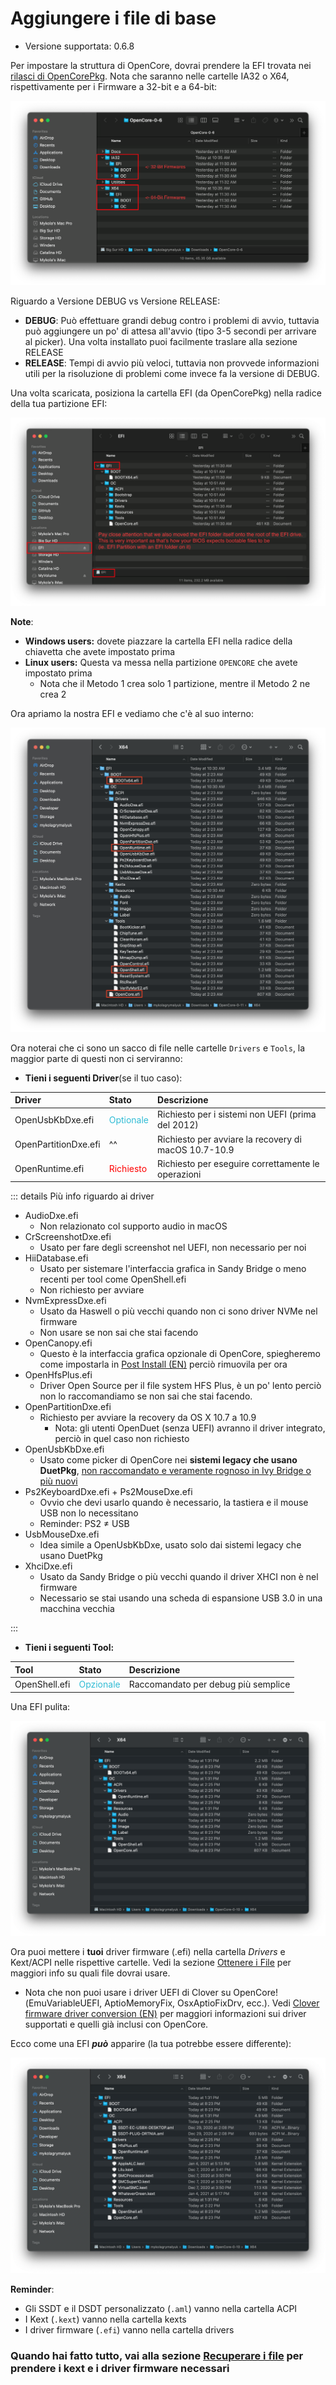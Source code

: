 # Aggiungere i file di base

* Versione supportata: 0.6.8

Per impostare la struttura di OpenCore, dovrai prendere la EFI trovata nei [rilasci di OpenCorePkg](https://github.com/acidanthera/OpenCorePkg/releases/). Nota che saranno nelle cartelle IA32 o X64, rispettivamente per i Firmware a 32-bit e a 64-bit:

![](../images/installer-guide/opencore-efi-md/ia32-x64.png)

Riguardo a Versione DEBUG vs Versione RELEASE:

* **DEBUG**: Può effettuare grandi debug contro i problemi di avvio, tuttavia può aggiungere un po' di attesa all'avvio (tipo 3-5 secondi per arrivare al picker). Una volta installato puoi facilmente traslare alla sezione RELEASE
* **RELEASE**: Tempi di avvio più veloci, tuttavia non provvede informazioni utili per la risoluzione di problemi come invece fa la versione di DEBUG.

Una volta scaricata, posiziona la cartella EFI (da OpenCorePkg) nella radice della tua partizione EFI:

![](../images/installer-guide/opencore-efi-md/efi-moved.png)

**Note**:

* **Windows users:** dovete piazzare la cartella EFI nella radice della chiavetta che avete impostato prima
* **Linux users:** Questa va messa nella partizione `OPENCORE` che avete impostato prima
  * Nota che il Metodo 1 crea solo 1 partizione, mentre il Metodo 2 ne crea 2

Ora apriamo la nostra EFI e vediamo che c'è al suo interno:

![Cartella EFI di base](../images/installer-guide/opencore-efi-md/base-efi.png)

Ora noterai che ci sono un sacco di file nelle cartelle `Drivers` e `Tools`, la maggior parte di questi non ci serviranno:

* **Tieni i seguenti Driver**(se il tuo caso):

| Driver | Stato | Descrizione |
| :--- | :--- | :--- |
| OpenUsbKbDxe.efi | <span style="color:#30BCD5"> Optionale </span> | Richiesto per i sistemi non UEFI (prima del 2012) |
| OpenPartitionDxe.efi | ^^ | Richiesto per avviare la recovery di macOS 10.7-10.9 |
| OpenRuntime.efi | <span style="color:red"> Richiesto </span> | Richiesto per eseguire correttamente le operazioni |

::: details Più info riguardo ai driver

* AudioDxe.efi
  * Non relazionato col supporto audio in macOS
* CrScreenshotDxe.efi
  * Usato per fare degli screenshot nel UEFI, non necessario per noi
* HiiDatabase.efi
  * Usato per sistemare l'interfaccia grafica in Sandy Bridge o meno recenti per tool come OpenShell.efi
  * Non richiesto per avviare
* NvmExpressDxe.efi
  * Usato da Haswell o più vecchi quando non ci sono driver NVMe nel firmware
  * Non usare se non sai che stai facendo
* OpenCanopy.efi
  * Questo è la interfaccia grafica opzionale di OpenCore, spiegheremo come impostarla in [Post Install (EN)](https://dortania.github.io/OpenCore-Post-Install/cosmetic/gui.html) perciò rimuovila per ora
* OpenHfsPlus.efi
  * Driver Open Source per il file system HFS Plus, è un po' lento perciò non lo raccomandiamo se non sai che stai facendo.
* OpenPartitionDxe.efi
  * Richiesto per avviare la recovery da OS X 10.7 a 10.9
    * Nota: gli utenti OpenDuet (senza UEFI) avranno il driver integrato, perciò in quel caso non richiesto
* OpenUsbKbDxe.efi
  * Usato come picker di OpenCore nei **sistemi legacy che usano DuetPkg**, [non raccomandato e veramente rognoso in Ivy Bridge o più nuovi](https://applelife.ru/threads/opencore-obsuzhdenie-i-ustanovka.2944066/page-176#post-856653)
* Ps2KeyboardDxe.efi + Ps2MouseDxe.efi
  * Ovvio che devi usarlo quando è necessario, la tastiera e il mouse USB non lo necessitano
  * Reminder: PS2 ≠ USB
* UsbMouseDxe.efi
  * Idea simile a OpenUsbKbDxe, usato solo dai sistemi legacy che usano DuetPkg
* XhciDxe.efi
  * Usato da Sandy Bridge o più vecchi quando il driver XHCI non è nel firmware
  * Necessario se stai usando una scheda di espansione USB 3.0 in una macchina vecchia

:::

* **Tieni i seguenti Tool:**

| Tool | Stato | Descrizione |
| :--- | :--- | :--- |
| OpenShell.efi | <span style="color:#30BCD5"> Opzionale </span> | Raccomandato per debug più semplice |

Una EFI pulita:

![Clean EFI](../images/installer-guide/opencore-efi-md/clean-efi.png)

Ora puoi mettere i **tuoi** driver firmware (.efi) nella cartella _Drivers_ e Kext/ACPI nelle rispettive cartelle. Vedi la sezione [Ottenere i File](../ktext.md) per maggiori info su quali file dovrai usare.

* Nota che non puoi usare i driver UEFI di Clover su OpenCore!(EmuVariableUEFI, AptioMemoryFix, OsxAptioFixDrv, ecc.). Vedi [Clover firmware driver conversion (EN)](https://github.com/dortania/OpenCore-Install-Guide/blob/master/clover-conversion/clover-efi.md) per maggiori informazioni sui driver supportati e quelli già inclusi con OpenCore.

Ecco come una EFI ***può*** apparire (la tua potrebbe essere differente):

![Cartella EFI popolata](../images/installer-guide/opencore-efi-md/populated-efi.png)

**Reminder**:

* Gli SSDT e il DSDT personalizzato (`.aml`) vanno nella cartella ACPI
* I Kext (`.kext`) vanno nella cartella kexts
* I driver firmware (`.efi`) vanno nella cartella drivers

### Quando hai fatto tutto, vai alla sezione [Recuperare i file](../ktext.md) per prendere i kext e i driver firmware necessari
